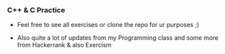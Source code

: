 ### C++ & C Practice

* Feel free to see all exercises or clone the repo for ur purposes ;)

* Also quite a lot of updates from my Programming class and some more from Hackerrank & also Exercism

